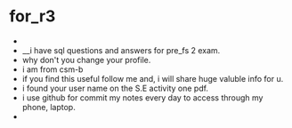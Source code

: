 # for_r3

- 
- __i have sql questions and answers for pre_fs 2 exam.
- why don't you change your profile.
- i am from csm-b
- if you find this useful follow me and, i will share huge valuble info for u.
- i found your user name on the S.E activity one pdf.
- i use github for commit my notes every day to access through my phone, laptop.
- 
